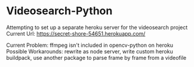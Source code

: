 # Videosearch-Python
Attempting to set up a separate heroku server for the videosearch project 
</b>
Current Url: https://secret-shore-54651.herokuapp.com/

Current Problem: ffmpeg isn't included in opencv-python on heroku 
</b>
Possible Workarounds: rewrite as node server, write custom heroku buildpack, use another package to parse frame by frame from a videofile
